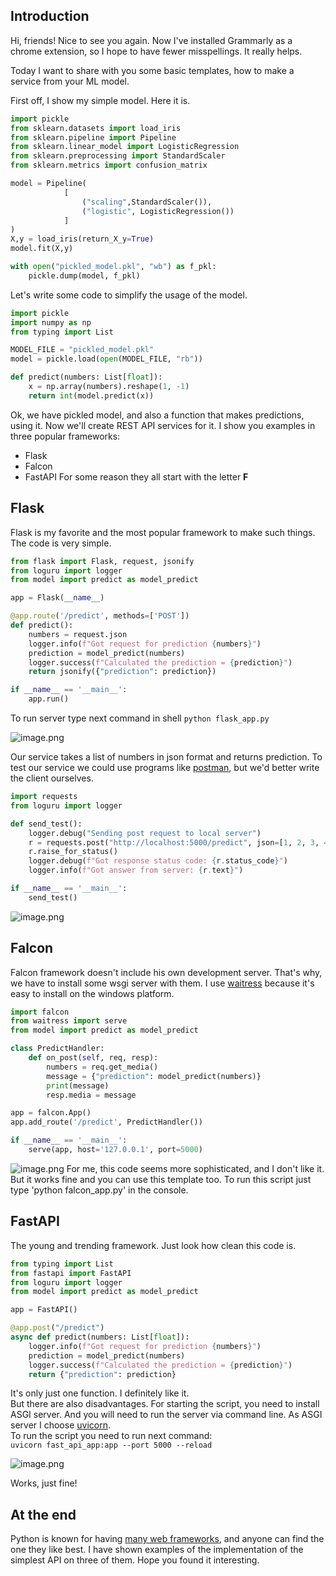 ## Introduction
Hi, friends! Nice to see you again. Now I've installed Grammarly as a chrome extension, so I hope to have fewer misspellings. It really helps.

Today I want to share with you some basic templates, how to make a service from your ML model. 

First off, I show my simple model.
Here it is.
```python
import pickle
from sklearn.datasets import load_iris
from sklearn.pipeline import Pipeline
from sklearn.linear_model import LogisticRegression
from sklearn.preprocessing import StandardScaler
from sklearn.metrics import confusion_matrix

model = Pipeline(
            [
                ("scaling",StandardScaler()),
                ("logistic", LogisticRegression())
            ]
)
X,y = load_iris(return_X_y=True)
model.fit(X,y)

with open("pickled_model.pkl", "wb") as f_pkl:
    pickle.dump(model, f_pkl)
```

Let's write some code to simplify the usage of the model.
```python
import pickle
import numpy as np
from typing import List

MODEL_FILE = "pickled_model.pkl"
model = pickle.load(open(MODEL_FILE, "rb"))

def predict(numbers: List[float]):
    x = np.array(numbers).reshape(1, -1)
    return int(model.predict(x))
```

Ok, we have pickled model, and also a function that makes predictions, using it.
Now we'll create REST API services for it. I show you examples in three popular frameworks:
- Flask
- Falcon
- FastAPI
For some reason they all start with the letter **F**

## Flask
Flask is my favorite and the most popular framework to make such things.
The code is very simple.
```python 
from flask import Flask, request, jsonify
from loguru import logger
from model import predict as model_predict

app = Flask(__name__)

@app.route('/predict', methods=['POST'])
def predict():
    numbers = request.json
    logger.info(f"Got request for prediction {numbers}")
    prediction = model_predict(numbers)
    logger.success(f"Calculated the prediction = {prediction}")
    return jsonify({"prediction": prediction})

if __name__ == '__main__':
    app.run()
```

To run server type next command in shell
`python flask_app.py`


![image.png](https://cdn.hashnode.com/res/hashnode/image/upload/v1626229239340/WGq5s5JJTa.png)

Our service takes a list of numbers in json format and returns prediction.
To test our service we could use programs like  [postman](https://www.postman.com/), but we'd better write the client ourselves.

```python
import requests
from loguru import logger

def send_test():
    logger.debug("Sending post request to local server")
    r = requests.post("http://localhost:5000/predict", json=[1, 2, 3, 4.44])
    r.raise_for_status()
    logger.debug(f"Got response status code: {r.status_code}")
    logger.info(f"Got answer from server: {r.text}")

if __name__ == '__main__':
    send_test()
```
![image.png](https://cdn.hashnode.com/res/hashnode/image/upload/v1626229490411/O46KRHbUo.png)
## Falcon

Falcon framework doesn't include his own development server. That's why, we have to install some wsgi server with them. I use  [waitress](https://docs.pylonsproject.org/projects/waitress/en/latest/)  because it's easy to install on the windows platform.
```python
import falcon
from waitress import serve
from model import predict as model_predict

class PredictHandler:
    def on_post(self, req, resp):
        numbers = req.get_media()
        message = {"prediction": model_predict(numbers)}
        print(message)
        resp.media = message

app = falcon.App()
app.add_route('/predict', PredictHandler())

if __name__ == '__main__':
    serve(app, host='127.0.0.1', port=5000)
```

![image.png](https://cdn.hashnode.com/res/hashnode/image/upload/v1626229819256/DLxxIDFay.png)
For me, this code seems more sophisticated, and I don't like it. But it works fine and you can use this template too.
To run this script just type 'python falcon_app.py' in the console.

## FastAPI

The young and trending framework. Just look how clean this code is.
```python
from typing import List
from fastapi import FastAPI
from loguru import logger
from model import predict as model_predict

app = FastAPI()

@app.post("/predict")
async def predict(numbers: List[float]):
    logger.info(f"Got request for prediction {numbers}")
    prediction = model_predict(numbers)
    logger.success(f"Calculated the prediction = {prediction}")
    return {"prediction": prediction}

```

It's only just one function. I definitely like it.  
But there are also disadvantages. For starting the script, you need to install ASGI server. And you will need to run the server via command line.
As ASGI server I choose  [uvicorn](https://www.uvicorn.org/).  
To run the script you need to run next command:  
`uvicorn fast_api_app:app --port 5000 --reload`

![image.png](https://cdn.hashnode.com/res/hashnode/image/upload/v1626230087847/HKSe3pybB.png)

Works, just fine! 

## At the end
Python is known for having [many web frameworks](https://wiki.python.org/moin/WebFrameworks), and anyone can find the one they like best. I have shown examples of the implementation of the simplest API on three of them. 
Hope you found it interesting.
